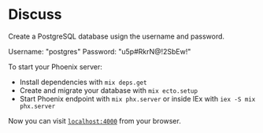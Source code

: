 # Discuss

Create a PostgreSQL database usign the username and password.

Username: "postgres"
Password: "u5p#RkrN@!2SbEw!"

To start your Phoenix server:

  * Install dependencies with `mix deps.get`
  * Create and migrate your database with `mix ecto.setup`
  * Start Phoenix endpoint with `mix phx.server` or inside IEx with `iex -S mix phx.server`

Now you can visit [`localhost:4000`](http://localhost:4000) from your browser.
